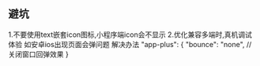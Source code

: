 
## 避坑
1.不要使用text嵌套icon图标,小程序端icon会不显示
2.优化兼容多端时,真机调试体验 如安卓ios出现页面会弹问题
解决办法
"app-plus": {
	"bounce": "none", //关闭窗口回弹效果
  }
 <!-- 但是在ios时,获取焦点会出现滚动条问题
 设置"softInputMode": "adjustResize"是一个配置选项，用于指定当软键盘显示时，界面如何调整以适应屏幕剩余空间。当设置为adjustResize时，这意味着应用的界面会重新调整布局，以便软键盘显示时不会遮挡输入框等重要元素。
 影响:会影响页面布局并且安卓调试可能输入法会有黑色区域 -->